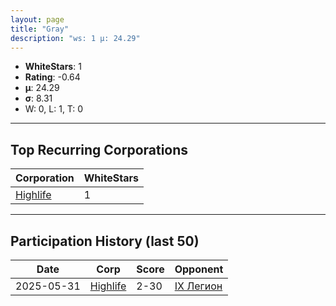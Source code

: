 ```yaml
---
layout: page
title: "Gray"
description: "ws: 1 μ: 24.29"
---
```

- **WhiteStars**: 1
- **Rating**: -0.64
- **μ**: 24.29  
- **σ**: 8.31
- W: 0, L: 1, T: 0

---

## Top Recurring Corporations

| Corporation | WhiteStars |
| --- | --- |
| [Highlife](https://ws.tsl.rocks/corp/e667e116808de19118853c1729815a3431a83531f951514ab8aa77a345cc8e40/) | 1 |

---

## Participation History (last 50)

| Date | Corp | Score | Opponent |
| --- | --- | --- | --- |
| 2025-05-31 | [Highlife](https://ws.tsl.rocks/corp/e667e116808de19118853c1729815a3431a83531f951514ab8aa77a345cc8e40/) | 2-30 | [IX Легион](https://ws.tsl.rocks/corp/1621eab3bcc1ebffe496faadcde81cd31c503b2ac667ef88fbf2d64ea1f9908b/) |